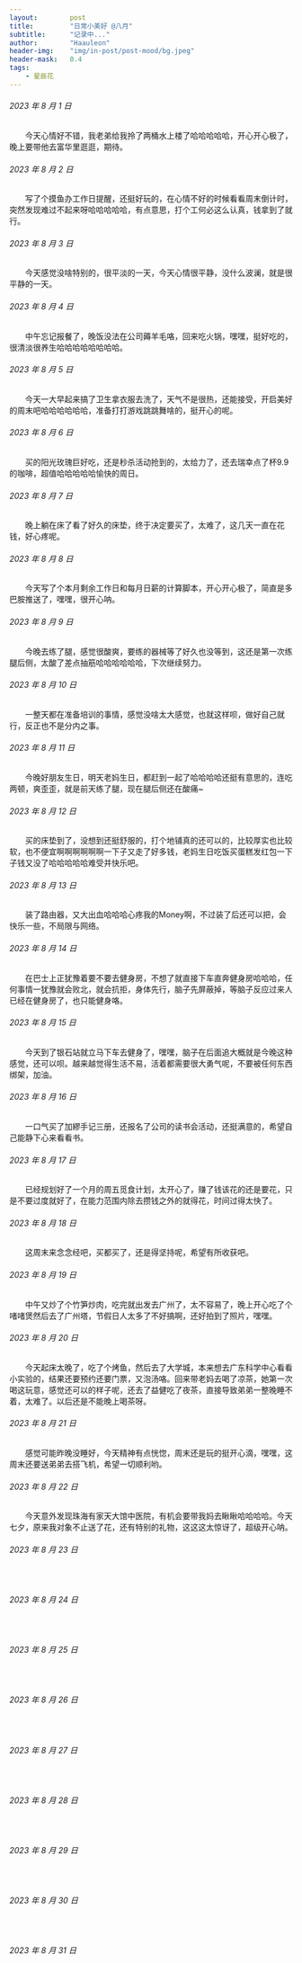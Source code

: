 ```yaml
---
layout:        post
title:         "日常小美好 @八月"
subtitle:      "记录中..."
author:        "Haauleon"
header-img:    "img/in-post/post-mood/bg.jpeg"
header-mask:   0.4
tags:
    - 星辰花
---
```


###### 2023 年 8 月 1 日
&emsp;&emsp;今天心情好不错，我老弟给我拎了两桶水上楼了哈哈哈哈哈，开心开心极了，晚上要带他去富华里逛逛，期待。

###### 2023 年 8 月 2 日
&emsp;&emsp;写了个摸鱼办工作日提醒，还挺好玩的，在心情不好的时候看看周末倒计时，突然发现难过不起来呀哈哈哈哈哈，有点意思，打个工何必这么认真，钱拿到了就行。

###### 2023 年 8 月 3 日
&emsp;&emsp;今天感觉没啥特别的，很平淡的一天，今天心情很平静，没什么波澜，就是很平静的一天。

###### 2023 年 8 月 4 日
&emsp;&emsp;中午忘记报餐了，晚饭没法在公司薅羊毛咯，回来吃火锅，嘿嘿，挺好吃的，很清淡很养生哈哈哈哈哈哈哈哈。

###### 2023 年 8 月 5 日
&emsp;&emsp;今天一大早起来搞了卫生拿衣服去洗了，天气不是很热，还能接受，开启美好的周末吧哈哈哈哈哈哈，准备打打游戏跳跳舞啥的，挺开心的呢。

###### 2023 年 8 月 6 日
&emsp;&emsp;买的阳光玫瑰巨好吃，还是秒杀活动抢到的，太给力了，还去瑞幸点了杯9.9的咖啡，超值哈哈哈哈哈愉快的周日。

###### 2023 年 8 月 7 日
&emsp;&emsp;晚上躺在床了看了好久的床垫，终于决定要买了，太难了，这几天一直在花钱，好心疼呢。

###### 2023 年 8 月 8 日
&emsp;&emsp;今天写了个本月剩余工作日和每月日薪的计算脚本，开心开心极了，简直是多巴胺推送了，嘿嘿，很开心呐。

###### 2023 年 8 月 9 日
&emsp;&emsp;今晚去练了腿，感觉很酸爽，要练的器械等了好久也没等到，这还是第一次练腿后侧，太酸了差点抽筋哈哈哈哈哈哈，下次继续努力。

###### 2023 年 8 月 10 日
&emsp;&emsp;一整天都在准备培训的事情，感觉没啥太大感觉，也就这样呗，做好自己就行，反正也不是分内之事。

###### 2023 年 8 月 11 日
&emsp;&emsp;今晚好朋友生日，明天老妈生日，都赶到一起了哈哈哈哈还挺有意思的，连吃两顿，爽歪歪，就是前天练了腿，现在腿后侧还在酸痛~

###### 2023 年 8 月 12 日
&emsp;&emsp;买的床垫到了，没想到还挺舒服的，打个地铺真的还可以的，比较厚实也比较软，也不便宜啊啊啊啊啊啊一下子又走了好多钱，老妈生日吃饭买蛋糕发红包一下子钱又没了哈哈哈哈哈难受并快乐吧。

###### 2023 年 8 月 13 日
&emsp;&emsp;装了路由器，又大出血哈哈哈心疼我的Money啊，不过装了后还可以把，会快乐一些，不局限与网络。

###### 2023 年 8 月 14 日
&emsp;&emsp;在巴士上正犹豫着要不要去健身房，不想了就直接下车直奔健身房哈哈哈，任何事情一犹豫就会败北，就会抗拒，身体先行，脑子先屏蔽掉，等脑子反应过来人已经在健身房了，也只能健身咯。

###### 2023 年 8 月 15 日
&emsp;&emsp;今天到了银石站就立马下车去健身了，嘿嘿，脑子在后面追大概就是今晚这种感觉，还可以呗。越来越觉得生活不易，活着都需要很大勇气呢，不要被任何东西绑架，加油。

###### 2023 年 8 月 16 日
&emsp;&emsp;一口气买了加繆手记三册，还报名了公司的读书会活动，还挺满意的，希望自己能静下心来看看书。

###### 2023 年 8 月 17 日
&emsp;&emsp;已经规划好了一个月的周五觅食计划，太开心了，赚了钱该花的还是要花，只是不要过度就好了，在能力范围内除去攒钱之外的就得花，时间过得太快了。

###### 2023 年 8 月 18 日
&emsp;&emsp;这周末来念念经吧，买都买了，还是得坚持呢，希望有所收获吧。

###### 2023 年 8 月 19 日
&emsp;&emsp;中午又炒了个竹笋炒肉，吃完就出发去广州了，太不容易了，晚上开心吃了个啫啫煲然后去了广州塔，节假日人太多了不好搞啊，还好拍到了照片，嘿嘿。

###### 2023 年 8 月 20 日
&emsp;&emsp;今天起床太晚了，吃了个烤鱼，然后去了大学城，本来想去广东科学中心看看小实验的，结果还要预约还要门票，又泡汤咯。回来带老妈去喝了凉茶，她第一次喝这玩意，感觉还可以的样子呢，还去了益健吃了夜茶，直接导致弟弟一整晚睡不着，太难了。以后还是不能晚上喝茶呀。

###### 2023 年 8 月 21 日
&emsp;&emsp;感觉可能昨晚没睡好，今天精神有点恍惚，周末还是玩的挺开心滴，嘿嘿，这周末还要送弟弟去搭飞机，希望一切顺利哟。

###### 2023 年 8 月 22 日
&emsp;&emsp;今天意外发现珠海有家天大馆中医院，有机会要带我妈去瞅瞅哈哈哈哈。今天七夕，原来我对象不止送了花，还有特别的礼物，这这这太惊讶了，超级开心呐。

###### 2023 年 8 月 23 日
&emsp;&emsp;

###### 2023 年 8 月 24 日
&emsp;&emsp;

###### 2023 年 8 月 25 日
&emsp;&emsp;

###### 2023 年 8 月 26 日
&emsp;&emsp;

###### 2023 年 8 月 27 日
&emsp;&emsp;

###### 2023 年 8 月 28 日
&emsp;&emsp;

###### 2023 年 8 月 29 日
&emsp;&emsp;

###### 2023 年 8 月 30 日
&emsp;&emsp;

###### 2023 年 8 月 31 日
&emsp;&emsp;